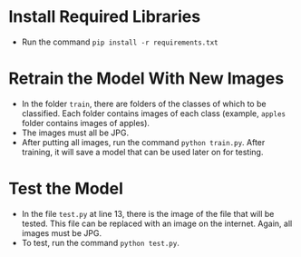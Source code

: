 # Install Required Libraries
 * Run the command `pip install -r requirements.txt`

# Retrain the Model With New Images
 * In the folder `train`, there are folders of the classes of which to be classified. Each folder contains images of each class (example, `apples` folder contains images of apples).
 * The images must all be JPG.
 * After putting all images, run the command `python train.py`. After training, it will save a model that can be used later on for testing.

# Test the Model
* In the file `test.py` at line 13, there is the image of the file that will be tested. This file can be replaced with an image on the internet. Again, all images must be JPG.
* To test, run the command `python test.py`.